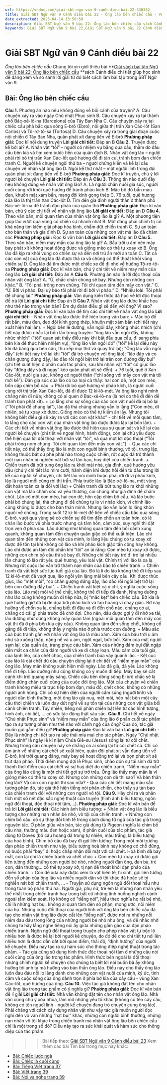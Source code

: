 ```yaml
---
url: https://vndoc.com/giai-sbt-ngu-van-9-canh-dieu-bai-22-330382
title: Giải SBT Ngữ văn 9 Cánh diều bài 22 - Ông lão bên chiếc cầu - VnDoc.com
date_extracted: 2025-04-14 13:50:50
description: Giải SBT Ngữ văn 9 bài 22: Ông lão bên chiếc cầu sách Cánh diều có đáp án chi tiết cho các bạn cùng tham khảo.
keywords: Giải SBT Ngữ văn 9 bài 22,Giải SBT Ngữ văn 9 bài 22 Cánh diều,Giải sách bài tập Ngữ văn CD lớp 9,Ngữ văn lớp 9 Cánh diều,giải bài tập ngữ văn lớp 9,bài Ông lão bên chiếc cầu,giải SBT ngữ văn 9 CD trang 32
---
```


# Giải SBT Ngữ văn 9 Cánh diều bài 22
 _Ông lão bên chiếc cầu_
Chúng tôi xin giới thiệu bài **[Giải sách bài tập Ngữ văn 9 bài 22: Ông lão bên chiếc cầu](<https://vndoc.com/giai-sbt-ngu-van-9-canh-dieu-bai-22-330382>) **sách Cánh diều chi tiết giúp học sinh dễ dàng xem và so sánh lời giải từ đó biết cách làm bài tập trong SBT Ngữ văn 9.
## Bài: Ông lão bên chiếc cầu
**Câu 1.** Phương án nào nêu không đúng về bối cảnh của truyện?
A. Câu chuyện xảy ra vào ngày Chủ nhật Phục sinh
B. Câu chuyện xảy ra tại thành phố Bác-xê-lô-na \(Barcelona\) của Tây Ban Nha
C. Câu chuyện xảy ra tại chiếc cầu phà bắc qua sông E-brô \(Ebro\), nối giữa thị trấn Xan Các-lốt \(San Carlos\) và Tô-rơ-tô-sa \(Tortosa\)
D. Câu chuyện xảy ra trong giai đoạn cuộc nội chiến ở Tây Ban Nha, quân phát xít đang tiến về E-brô
**Phương pháp giải:**
Đọc kĩ nội dung truyện
**Lời giải chi tiết:**
Đáp án B
**Câu 2.** Truyện được kể bởi ai?
A. Nhân vật “tôi” – người có nhiệm vụ băng qua cầu, thăm dò đầu cầu bên kia và tìm xem bước tiến của quân địch
B. Nhân vật ông lão – người phải rời bỏ thị trấn Xan Các-lốt quê hương để đi tản cư, tránh bom đạn chiến tranh
C. Người kể chuyện ngôi thứ ba – người chứng kiến và kể lại câu chuyện về nhân vật ông lão
D. Ngôi kể thứ nhất – một người lính trong đội quân phát xít đang tiến về E-brô
**Phương pháp giải:**
Đọc kĩ truyện, chú ý lời người kể chuyện
**Lời giải chi tiết:**
Đáp án A
**Câu 3.** Thông tin nào dưới đây nêu không đúng về nhân vật ông lão?
A. Là người chăn nuôi gia súc, người cuối cùng rời khỏi quê hương để tránh pháo kích
B. Mặc bộ đồ bẩn màu đen, khuôn mặt xám bẩn, mang đôi kính gọng thép
C. 76 tuổi, quê hương của lão là thị trấn Xan Các-lốt
D. Tìm đến gia đình người thân ở thành phố Bác-xê-lô-na để tránh đạn pháo của quân thù
**Phương pháp giải:**
Đọc kĩ văn bản, chú ý các chi tiết về nhân vật ông lão
**Lời giải chi tiết:**
Đáp án D
**Câu 4.** Theo văn bản, mối quan tâm của nhân vật ông lão là gì?
A. Một phương tiện giúp lão vượt qua vùng có chiến sự nhanh nhất
B. Một đảng phái chính trị có khả năng tìm kiếm giải pháp hòa bình, chấm dứt chiến tranh
C. Sự an toàn cho bản thân và gia đình
D. Sự an toàn của những con vật mà lão đã chăm sóc
**Phương pháp giải:**
Đọc kĩ văn bản
**Lời giải chi tiết:**
Đáp án D
**Câu 5.** Theo văn bản, niềm may mắn của ông lão là gì?
A. Bầu trời u ám nên máy bay phát xít không hoạt động được và giống mèo có thể tự xoay xở
B. Ông lão đã kịp ra khỏi vùng có chiến sự và đến nơi trú ẩn mới an toàn
C. Tất cả các con vật của ông lão đã được thả ra và chúng có thể thoát khỏi vùng chiến sự
D. Ông lão đã tìm được một chiếc xe để đi nhờ về hướng Tô-rơ-tô-sa
**Phương pháp giải:**
Đọc kĩ văn bản, chú ý chi tiết về niềm may mắn của ông lão
**Lời giải chi tiết:**
Đáp án A
**Câu 6.** Phương án nào là lời độc thoại của nhân vật ông lão?
A. “Ừ, chắc chắn chúng sẽ bay. Nhưng còn những con khác.”
B. “Tôi phải trông nom chúng. Tôi chỉ quan tâm đến mấy con vật.”
C. “Ừ. Bởi vì pháo. Đại uý bảo tôi phải rời đi bởi vì pháo.”
D. “Nhiều loài. Tôi phải để chúng lại.”
**Phương pháp giải:**
Vận dụng kiến thức đã học về lời độc thoại để trả lời
**Lời giải chi tiết:**
Đáp án B
**Câu 7.** Nhân vật ông lão được khắc họa như thế nào trong văn bản? Em dự đoán điều gì sẽ đến với ông? Vì sao?
**Phương pháp giải:**
Đọc kĩ văn bản để tìm các chi tiết về nhân vật ông lão
**Lời giải chi tiết:**
\- Nhân vật ông lão được thể hiện trong văn bản:
\+ Mặc bộ đồ rất bẩn, màu đen, đeo đôi kính gọng thép, khuôn mặt xám bần \(chi tiết này xuất hiện hai lần\).
\+ Ngồi bên lề đường, vẫn ngồi đấy, không nhúc nhích \(chi tiết này được nhắc lại bốn lần trong truyện: “ông lão vẫn ngồi đấy, không nhúc nhích" \("tôi" quan sát thấy điều này khi bắt đầu qua cầu, đi sang phía bên kia để thực hiện nhiệm vụ\); “ông lão vẫn ngồi đó” \("tôi" kể lại điều này khi đã băng qua bên câu, thu xếp mọi thứ và quay trở lại\); "Ông lão vẫn ngồi đấy” \(chi tiết này trở lại khi "tôi" đã trò chuyện với ông lão\); “lão đáp và co chân gượng đứng dậy, lảo đảo rồi ngồi bệt trở lại trên con đường đầy bụi” \(chi tiết xuất hiện ở phần cuối tác phẩm, sau khi nhân vật “tôi” cố giục lão hãy “đứng dậy và đi ngay” kẻo quân phát xít sẽ đến\).
\+ 76 tuổi, quê ở Xan Các-lốt, nuôi gia súc, không có người thân \(“chỉ sống với mấy con vật mà tôi mới kể”\). Đàn gia súc của lão có ba loại cả thảy: hai con dê, một con mèo, bốn cặp chim bồ câu.
\+ Phải rời bỏ quê hương vì pháo kích, là người cuối cùng rời thị trấn Xan Các-lốt, đã đi được 12 ki-lô-mét. Và ông lão nghĩ mình chẳng nên đi nữa; không có ai quen ở Bác-xê-lô-na \(là nơi có thể đi đến để tránh bọn phát xít\).
\+ Lo lắng cho sự sống của các con vật nuôi đã bị bỏ lại \("Tôi phải để chúng lại"\), lão đã thả chúng nhưng vẫn lo lắng \(“Con mèo, dĩ nhiên, sẽ tự xoay xở được. Giống mèo có thể tự kiếm ăn lấy. Nhưng tôi không biết điều gì sẽ xảy ra với các con vật khác” - chi tiết về mối quan tâm, lo lắng cho các con vật của nhân vật ông lão được được lặp lại bốn lần\).
\+ Các chi tiết về nhân vật ông lão được thể hiện qua sự quan sát và kể lại của người kể chuyện \(chi tiết về ngoại hình, hành động\), còn lại chủ yếu được thể hiện qua lời đối thoại với nhân vật “tôi", và qua một lời độc thoại \(“Tôi phải trông nom chúng. Tôi chỉ quan tâm đến mấy con vật."\).
\- Qua các chi tiết này, có thể thấy ông lão là một con người bình thường, vô tội, trung lập, không thuộc bất cứ phe phái nào trong cuộc chiến, rốt cuộc đã trở thành một nạn nhân bị nghiến nát bởi sự tàn bạo, huỷ diệt của chiến tranh.
\+ Chiến tranh đã bứt tung ông lão ra khỏi mái nhà, gia đình, quê hương yêu dấu \(chú ý chi tiết lão mim cười, hãnh điện khi được hỏi đến từ đâu trong lời kể của người kể chuyện, chi tiết lão nói mình buộc phải rời đi vì pháo kích, lão là người mối cùng rời thị trần. Phía trước lão là Bác-xê-lô-na, một vùng đất hoàn toàn xa lạ đối với lão\)
\+ Chiến tranh đã bứt tung lão ra khỏi những con vật mà lão chăm sóc và yêu thương, coi chúng như gia đình để chăm chút. Lão có một con mèo, hai con dê, hôn cặp chím bô cầu. Và lão buộc phải bỏ chúng lại, thả chúng đi để chúng tự lo vì nháo kích, vì chính lão cũng không lo được cho bản thân mình. Nhưng lão vẫn luôn lo lắng khôn nguôi về chúng. Trong suốt 12 ki-lô-mét để tiến về chiếc cầu bắc qua sông E-brô, vượt qua vùng sẽ có chiến sự để tìm đến chốn an toàn hơn, có lẽ chân lão bước về phía trước nhưng cá tâm hồn, cảm xúc, suy nghĩ thì đặt trọn vẹn ở phía sau. Lão dường như không quan tâm đến bối cảnh xung quanh, không quan tâm đến chuyện quân giặc có thế xuất hiện. Lão chi quan tâm đến những con vật của mình, lo lắng liệu chúng có tự xoay xở được để tồn tại khi không có lão và khi pháo kích giặc tấn công hay không. Lão chỉ được an tâm đôi phần khi “tôi” an ủi rằng: Con mèo tự xoay xở được, những con chim bồ câu thì sẽ bay đi.
Những chi tiết này trở đi trở lại nhiều lần chứng tỏ lão rất yêu quê hương, yêu loài vật. Chính trị với lão là xa lạ. Nhưng rốt cuộc lão vẫn trở thành nạn nhân của bão tố chiến tranh.
\+ Chiến tranh đã vắt kiệt sức lực tuổi già của lão. Đó là lí do lão không thể đi tiếp sau 12 ki-lô-mét đã vượt qua, lão ngồi yên lặng mãi bên cây cầu. Khi được thúc giục, lão “mệt mỏi", “co chân gượng đứng dậy, lảo đảo rồi ngồi bệt trở lại bên con đường đầy bụi".
\+ Chiến tranh vắt kiệt cả ý chí, ý nghĩa cuộc sống của lão. Lão mệt mỏi về thể chất, không thể đi tiếp đã đành. Nhưng dường như lão cũng không muốn đi tiếp nữa, bị “mắc kẹt” bên chiếc cầu. Bờ kia là quê hương giờ đã bị đe dọa bởi pháo kích và tan hoang vì chạy giặc. Bờ này hướng về chốn xa lạ, chẳng biết đi đâu và đi đến chỗ nào, chẳng có ai, chẳng có cái gì phía trước để chờ đợi. Cho nên, dẫu được gợi ý đi nhờ xe tải, lão dường như cũng không mấy quan tâm \(ngoài mối quan tâm đến mấy con vật thì đã ở phía bên kia cây cầu\). Không quan tâm đến sống chết, không cố gắng để đi tiếp, không thấy ý nghĩa nào ở phía trước con đường.
\+ Màu sắc của bức tranh gắn với nhân vật ông lão là màu xám. Xám của bầu trời u ám như sà xuống thấp, nặng nề và u ám, ngột ngạt, bức bối. Xám của mặt người sạm lại, của quần áo, trang phục cáu bẩn. Xám của những đám bụi đất ngập đến mắt cá chân của đám người và xe đi chạy loạn. Màu xám của tuổi già, của lạnh lẽo, của chết chóc, của chiến tranh bủa vây quanh lão.
\- Kết cục của lão là cái chết dù câu chuyện dừng lại ở chi tiết về “niềm may mắn” của ông lão. May mắn không xuất hiện mỗi ngày. Lão đã già, đã yếu Lào không thể đi tiếp. Lão dường như cũng không có ý muốn đi tiếp. Máy bay sẽ cất cánh khi trời quang mây sáng. Chiếc cầu bên dòng sông E-brô chắc sẽ là điểm dừng chân cuối cùng của cuộc đời ông lão.
Một câu chuyện về chiến tranh không miêu tả trực tiếp bom đạn, máu đổ, chết chóc, không có những người anh hùng. Chi có sự hiện diện của người cầm súng \(người lính\) và người dân bình thường, một ông lão già nua, mệt mỏi, héo hắt bên một cây cầu thời chiến và luôn day dứt nghĩ về sự tổn tại của những con vật giữa bối cảnh chiến tranh. Tuy nhiên, tiếng nói phản chiến bật lên từ các hình tượng, hình ảnh, chi tiết, ... có sức tác động thật sâu sắc.
**Câu 8.** Chi tiết về ngày “Chủ nhật Phục sinh” và “niềm may mắn” của ông lão ở phần cuối tác phẩm tạo ra sự tương phản như thế nào với cảnh ngộ của ông? Qua đó, tác giả muốn gửi gắm điều gì?
**Phương pháp giải:**
Đọc kĩ văn bản
**Lời giải chi tiết:**
\- Đây là những chi tiết tạo ra sắc thái mỉa mai cho tác phẩm. Ngày “Chủ nhật Phục sinh” là ngày lễ kỉ niệm Chúa Giê-su \(Jesus\) sống lại từ cõi chết. Nhưng trong câu chuyện này sẽ chẳng có ai sống lại từ cõi chết cả. Chỉ có ám ảnh về những cái chết sẽ xuất hiện, quân đội phát xít vẫn đang tiến về E-brô, khi trời quang đãng, máy bay sẽ hoạt động trở lại và bọn phát xít sẽ trút đạn pháo. Thời điểm mong đợi lễ Phục sinh, chào đón sự tái sinh đã trở thành thời điểm của cái chết và sự huỷ diệt do chiến tranh. “Niềm may mắn” của ông lão cũng là một chi tiết gợi sự trớ trêu. Ông lão thấy may mắn là vì giống mèo có thể tự xoay xở. Nhưng còn những con dê thi sao? Và bản thân ông lão? Và còn con người thì sao nữa?
\- Qua các chi tiết mang màu sắc tương phản đó, tác giả thể hiện tiếng nói phản chiến, cho thấy sự tàn bạo của chiến tranh đối với những con người vô tội.
**Câu 9.** Hãy chỉ ra và phân tích một số nét đặc sắc nghệ thuật của truyện \(hình ảnh biểu tượng, ngôn ngữ đối thoại, độc thoại nội tâm,...\).
**Phương pháp giải:**
Đọc kĩ văn bản để trả lời
**Lời giải chi tiết:**
Các hình ảnh biểu tượng:
\+ Nhân vật ông lão là biểu tượng cho những nạn nhân bé nhỏ, vô tội của chiến tranh.
\+ Những con chim bồ câu: có sự thay đổi tinh tế trong cách dùng từ ngữ của tác giả trong nguyên tác. Ở phần giữa văn bản, tác giả dùng từ Pigeon \(nghĩa là chim bồ câu nhà, thường màu đen hoặc xám\), ở phần cuối của tác phẩm, tác giả dùng từ Doves \(bồ câu hoang dã trong tự nhiên, màu trắng, là biểu tượng của hoà bình\). Chim bồ câu đã bay đi gợi liên tưởng: Trong một môi trường đạn pháo chiến tranh như vậy, biểu tượng hoà bình này không có chỗ đứng, nó buộc phải “bay” đi hoặc chấp nhận đối mặt với cái chết. Hoà bình đã bay mắt, còn lại chi là chiến tranh và chết chóc
\+ Con mèo tự xoay xở được gợi liên tưởng đến những con người bé nhỏ, những người đàn ông, đàn bà, trẻ con, dân thường... có thể tự xoay xở, tị nạn để thoát khỏi đạn pháo của chiến tranh.
\+ Con dê xưa nay được xem là vật hiến tế, hi sinh, gợi liên tưởng đến số phận của ông lão và nhiều người dân vô tội khác đã hoặc sẽ bị nghiền nát bởi chiến tranh, ...
\- Truyện sử dụng ngôn ngữ đối thoại hầu như trong toàn bộ phần thứ hai. Người già, phụ nữ, trẻ em là những nạn nhân yếu thế nhất trong chiến tranh hay trong bất cứ những tình huống nghịch cảnh ngoài tầm kiểm soát. Họ không có "tiếng nói", hiểu theo nghĩa họ rất bé nhỏ, chỉ là những hạt bụi, không ai quan tâm đến số phận, mong ước, nỗi niềm của họ. Nhưng cuộc đối thoại của người lính với ông lão bên chiếc cầu đã tạo cho nhân vật ông lão được cất lên “tiếng nói", được nói ra những nỗi niềm đau đáu trong lòng của những người bé nhỏ như ông, và để nhắc nhở chúng ta hãy lắng nghe tiếng nói ấy giữa những gầm gào của đạn pháo chiến tranh.
Ngôn ngữ đối thoại trong truyện cho phép nhân vật tự bộc lộ nhiều hơn là được kể lại bởi người kể chuyện, do đó để cho chi tiết tự nói lên nhiều hơn là được dẫn dắt bởi quan điểm, thái độ, “định hướng” của người kể chuyện. Điều này tạo ra sự hàm súc cho thông điệp nghệ thuật trong tác phẩm.
\- Tác giá cũng sử dụng hình thức độc thoại nội tâm ở những câu nói cuối cùng của ông lão trong tác phẩm. Hình thức bên ngoài là đối thoại nhưng chính người kể chuyện cho chúng ta biết lời nói buồn bã ấy không hướng tới anh ta mà hướng vào bán thần ông lão. Điều này cho thấy ông lão luôn đau đáu nỗi lo lắng dành cho những con vật nuôi của mình, ký ức, tình cảm và cuộc sống của ông dành trọn ở phía bờ kia của cây cầu - vùng Xan Các-lốt, quê hương của ông.
**Câu 10.** Việc tác giả không đặt tên cho nhân vật ông lão trong tác phẩm có ý nghĩa gì?
**Phương pháp giải:**
Đọc kĩ văn bản để lí giải
**Lời giải chi tiết:**
Nhà văn không đặt tên cho nhân vật ông lão. Nhà văn cũng chủ ý xóa nhòa, làm mờ những yếu tố khác \(không có tên cây cầu, không có tên người lính - người kể chuyện đang trò chuyện cùng ông lão\). Phải chăng với cách xây dựng nhân vật như vậy tác giả muốn người đọc nghĩ đến vô vàn những “hạt bụi” khác, những con người bình thường, những nạn nhân vô tội khác trong chiến tranh mà nhân vật ông lão bên chiếc cầu chỉ là một trong số đó? Điều này tạo ra sức khái quát và hàm súc cho thông điệp của tác phẩm.
>>> Bài tiếp theo: [Giải SBT Ngữ văn 9 Cánh diều bài 23](<https://vndoc.com/giai-sbt-ngu-van-9-canh-dieu-bai-23-330389>)
Xem thêm các bài Tìm bài trong mục này khác:
  * [Bài: Chiếc lược ngà](</giai-sbt-ngu-van-9-canh-dieu-bai-23-330389>)
  * [Bài: Chiếc lá cuối cùng](</giai-sbt-ngu-van-9-canh-dieu-bai-24-330391>)
  * [Bài: Tiếng Việt trang 37](</giai-sbt-ngu-van-9-canh-dieu-bai-25-330394>)
  * [Bài: Viết trang 39](</giai-sbt-ngu-van-9-canh-dieu-bai-26-330395>)
  * [Bài: Nói và nghe trang 39](</giai-sbt-ngu-van-9-canh-dieu-bai-27-330397>)

